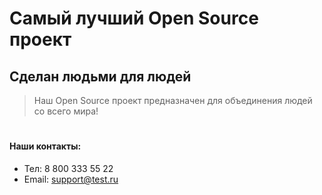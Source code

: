# Самый лучший Open Source проект

## Сделан людьми для людей

> Наш Open Source проект предназначен для объединения людей со всего мира!

#

#### Наши контакты:
* Тел: 8 800 333 55 22
* Email: support@test.ru
